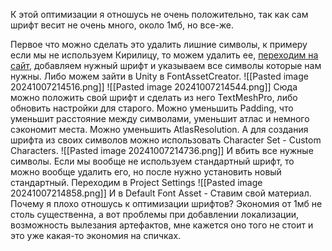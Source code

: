 К этой оптимизации я отношусь не очень положительно, так как сам шрифт весит не очень много, около 1мб, но все-же.

Первое что можно сделать это удалить лишние символы, к примеру если мы не используем Кирилицу, то можем удалить ее, <a href="https://transfonter.org/">переходим на сайт</a>, добавляем нужный шрифт и указываем все символы которые нам нужны.
Либо можем зайти в Unity в FontAssetCreator.
![[Pasted image 20241007214516.png]]
![[Pasted image 20241007214544.png]]
Сюда можно положить свой шрифт и сделать из него TextMeshPro, либо обновить настройки для старого.
Можно уменьшить Padding, что уменьшит расстояние между символами, уменьшит атлас и немного сэкономит места.
Можно уменьшить AtlasResolution.
А для создания шрифта из своих символов можно использовать Character Set - Custom Characters.
![[Pasted image 20241007214736.png]]
И вбить все нужные символы.
Если мы вообще не используем стандартный шрифт, то можно вообще удалить его, но после нужно установить новый стандартный.
Переходим в Project Settings 
![[Pasted image 20241007214858.png]]
И в Default Font Asset - Ставим свой материал.
Почему я плохо отношусь к оптимизации шрифтов?
Экономия от 1мб не столь существенна, а вот проблемы при добавлении локализации, возможность вылезания артефактов, мне кажется оно того не стоит и это уже какая-то экономия на спичках.